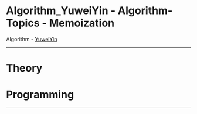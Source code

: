 # Algorithm_YuweiYin - Algorithm-Topics - Memoization

Algorithm - [YuweiYin](https://github.com/YuweiYin)

---

# Theory


# Programming


---
